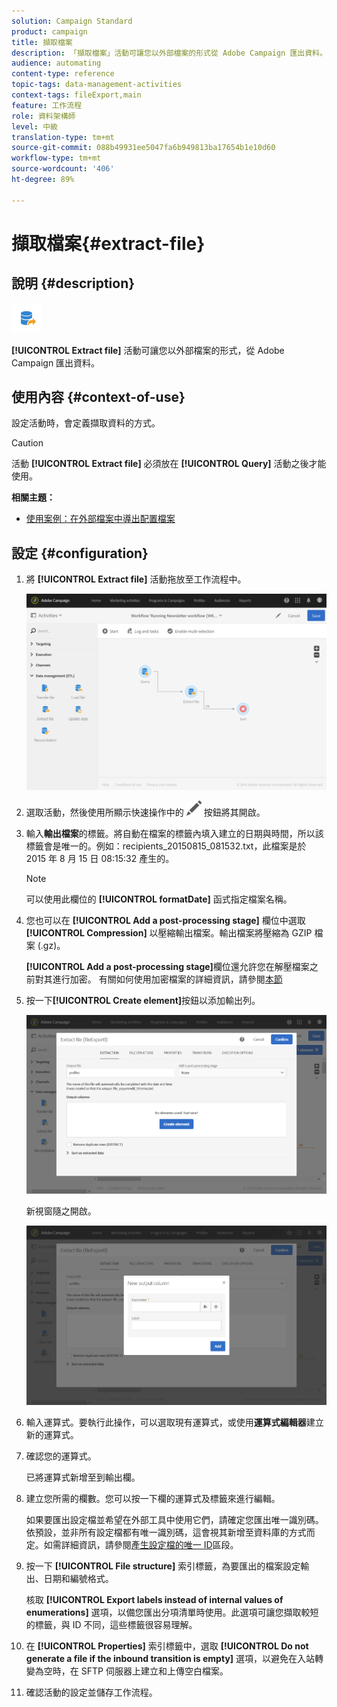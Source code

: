 ```yaml
---
solution: Campaign Standard
product: campaign
title: 擷取檔案
description: 「擷取檔案」活動可讓您以外部檔案的形式從 Adobe Campaign 匯出資料。
audience: automating
content-type: reference
topic-tags: data-management-activities
context-tags: fileExport,main
feature: 工作流程
role: 資料架構師
level: 中級
translation-type: tm+mt
source-git-commit: 088b49931ee5047fa6b949813ba17654b1e10d60
workflow-type: tm+mt
source-wordcount: '406'
ht-degree: 89%

---
```



# 擷取檔案{#extract-file}

## 說明 {#description}

![](assets/export.png)

**[!UICONTROL Extract file]** 活動可讓您以外部檔案的形式，從 Adobe Campaign 匯出資料。

## 使用內容 {#context-of-use}

設定活動時，會定義擷取資料的方式。

>[!CAUTION]
>
>活動 **[!UICONTROL Extract file]** 必須放在 **[!UICONTROL Query]** 活動之後才能使用。

**相關主題：**

* [使用案例：在外部檔案中導出配置檔案](../../automating/using/exporting-profiles-in-file.md)

## 設定 {#configuration}

1. 將 **[!UICONTROL Extract file]** 活動拖放至工作流程中。

   ![](assets/wkf_data_export1.png)

1. 選取活動，然後使用所顯示快速操作中的 ![](assets/edit_darkgrey-24px.png) 按鈕將其開啟。
1. 輸入&#x200B;**輸出檔案**&#x200B;的標籤。將自動在檔案的標籤內填入建立的日期與時間，所以該標籤會是唯一的。例如：recipients_20150815_081532.txt，此檔案是於 2015 年 8 月 15 日 08:15:32 產生的。

   >[!NOTE]
   >
   >可以使用此欄位的 **[!UICONTROL formatDate]** 函式指定檔案名稱。

1. 您也可以在 **[!UICONTROL Add a post-processing stage]** 欄位中選取 **[!UICONTROL Compression]** 以壓縮輸出檔案。輸出檔案將壓縮為 GZIP 檔案 (.gz)。

   **[!UICONTROL Add a post-processing stage]**&#x200B;欄位還允許您在解壓檔案之前對其進行加密。 有關如何使用加密檔案的詳細資訊，請參閱[本節](../../automating/using/managing-encrypted-data.md)

1. 按一下&#x200B;**[!UICONTROL Create element]**&#x200B;按鈕以添加輸出列。

   ![](assets/wkf_data_export2.png)

   新視窗隨之開啟。

   ![](assets/wkf_data_export3.png)

1. 輸入運算式。要執行此操作，可以選取現有運算式，或使用&#x200B;**運算式編輯器**&#x200B;建立新的運算式。
1. 確認您的運算式。

   已將運算式新增至到輸出欄。

1. 建立您所需的欄數。您可以按一下欄的運算式及標籤來進行編輯。

   如果要匯出設定檔並希望在外部工具中使用它們，請確定您匯出唯一識別碼。依預設，並非所有設定檔都有唯一識別碼，這會視其新增至資料庫的方式而定。如需詳細資訊，請參閱[產生設定檔的唯一 ID](../../developing/using/configuring-the-resource-s-data-structure.md#generating-a-unique-id-for-profiles-and-custom-resources)區段。

1. 按一下 **[!UICONTROL File structure]** 索引標籤，為要匯出的檔案設定輸出、日期和編號格式。

   核取 **[!UICONTROL Export labels instead of internal values of enumerations]** 選項，以備您匯出分項清單時使用。此選項可讓您擷取較短的標籤，與 ID 不同，這些標籤很容易理解。

1. 在 **[!UICONTROL Properties]** 索引標籤中，選取 **[!UICONTROL Do not generate a file if the inbound transition is empty]** 選項，以避免在入站轉變為空時，在 SFTP 伺服器上建立和上傳空白檔案。
1. 確認活動的設定並儲存工作流程。
